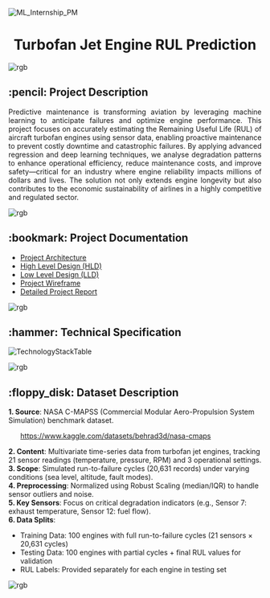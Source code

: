 
![ML_Internship_PM](https://github.com/user-attachments/assets/76d53b9a-3fb6-4e55-81fd-a8dcb5492352)

<h1 align="center"> Turbofan Jet Engine RUL Prediction </h1>


<!-- This is a rgb line -->  
![rgb](https://github.com/user-attachments/assets/2f475ebb-3f56-4393-b921-9d70ff425996)


<!-- PROJECT DESCRIPTION -->
<h2> :pencil: Project Description </h2>

<p align="justify"> 
    Predictive maintenance is transforming aviation by leveraging machine learning to anticipate failures and optimize engine performance. This project focuses on accurately estimating the Remaining Useful Life (RUL) of aircraft turbofan engines using sensor data, enabling proactive maintenance to prevent costly downtime and catastrophic failures. By applying advanced regression and deep learning techniques, we analyse degradation patterns to enhance operational efficiency, reduce maintenance costs, and improve safety—critical for an industry where engine reliability impacts millions of dollars and lives. The solution not only extends engine longevity but also contributes to the economic sustainability of airlines in a highly competitive and regulated sector.  
</p>


![rgb](https://github.com/user-attachments/assets/2f475ebb-3f56-4393-b921-9d70ff425996)


<!-- PROJECT DOCUMENTATION -->
<h2> :bookmark: Project Documentation</h2>

<ul>
    <li><a href="https://github.com/KunalLokhande99/RULPrediction/blob/master/documents/01_Project_Architecture.pdf" target="_blank">Project Architecture</a></li>
    <li><a href="https://github.com/KunalLokhande99/RULPrediction/blob/master/documents/02_High_Level_Design_(HLD).pdf" target="_blank">High Level Design (HLD)</a></li>
    <li><a href="https://github.com/KunalLokhande99/RULPrediction/blob/master/documents/03_Low_Level_Design_(LLD).pdf" target="_blank">Low Level Design (LLD)</a></li>
    <li><a href="https://github.com/KunalLokhande99/RULPrediction/blob/master/documents/04_Project_Wireframe.pdf" target="_blank">Project Wireframe</a></li>
    <li><a href="https://github.com/KunalLokhande99/RULPrediction/blob/master/documents/05_Detailed_Project_Report_(DPR).pdf" target="_blank">Detailed Project Report</a></li>
</ul>


![rgb](https://github.com/user-attachments/assets/2f475ebb-3f56-4393-b921-9d70ff425996)


<!-- TECHNICAL SPECIFICATIONS -->
<h2> :hammer: Technical Specification</h2>

![TechnologyStackTable](https://github.com/user-attachments/assets/616fe3dd-d8a8-42b6-969c-c21c21f510f9)


![rgb](https://github.com/user-attachments/assets/2f475ebb-3f56-4393-b921-9d70ff425996)


<!-- DATASET DESCRIPTION -->
<h2> :floppy_disk: Dataset Description</h2>

**1. Source**: NASA C-MAPSS (Commercial Modular Aero-Propulsion System Simulation) benchmark dataset.
    <ul>https://www.kaggle.com/datasets/behrad3d/nasa-cmaps</ul>
**2. Content**: Multivariate time-series data from turbofan jet engines, tracking 21 sensor readings (temperature, pressure, RPM) and 3 operational settings.  
**3. Scope**: Simulated run-to-failure cycles (20,631 records) under varying conditions (sea level, altitude, fault modes).  
**4. Preprocessing**: Normalized using Robust Scaling (median/IQR) to handle sensor outliers and noise.  
**5. Key Sensors**: Focus on critical degradation indicators (e.g., Sensor 7: exhaust temperature, Sensor 12: fuel flow).  
**6. Data Splits**:  
   - Training Data: 100 engines with full run-to-failure cycles (21 sensors × 20,631 cycles)  
   - Testing Data: 100 engines with partial cycles + final RUL values for validation  
   - RUL Labels: Provided separately for each engine in testing set 


![rgb](https://github.com/user-attachments/assets/2f475ebb-3f56-4393-b921-9d70ff425996)
